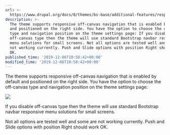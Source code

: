 ```yaml
---
url: >-
  https://www.drupal.org/docs/8/themes/bs-base/additional-features/responsive-off-canvas-navigation
description: >-
  The theme supports responsive off-canvas navigation that is enabled by default
  and positioned on the right side. You have the option to choose the off-canvas
  type and navigation position on the theme settings page: If you disable
  off-canvas type then the theme will use standard Bootstrap navbar responsive
  menu solutions for small screens. Not all options are tested well and some are
  not working currently. Push and Slide options with position Right should work
  OK.
published_time: '2019-12-06T10:58:42+00:00'
modified_time: '2019-12-06T10:58:42+00:00'
---
```

The theme supports responsive off-canvas navigation that is enabled by default and positioned on the right side. You have the option to choose the off-canvas type and navigation position on the theme settings page:

![](https://www.drupal.org/files/Selection_710.png)

If you disable off-canvas type then the theme will use standard Bootstrap navbar responsive menu solutions for small screens.

Not all options are tested well and some are not working currently. Push and Slide options with position Right should work OK.
